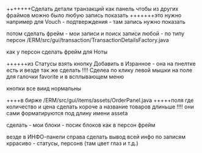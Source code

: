 +++++++Сделать детали транзакций как панель чтобы из других фраймов можно было любую запись показать
+++++++это нужно например для Vouch - подтверждения - там запись нужно показать

потом сделать фрейм - мои записи и поиск записи любой - по типу персон
/ERM/src/gui/transaction/TransactionDetailsFactory.java

как у персон сделать фрейм для Ноты

++++++из Статусы взять кнопку Добавить в Изранное - она на пнелтке есть и везде так же сделать
!!!! Сделеа по клику левой мышки на поле для галочки favorite и в всплывающем меню

кнопки все виид нормальны


++++в бирже  /ERM/src/gui/items/assets/OrderPanel.java
+++++поля где количество и цена сделать короче а название товаров длиньше
!!!! они сами форматируются под длину имени assetа

сделать - мои блоки - посик блоков как в персон фрейм

везде в ИНФО-панели справа сделать вывод всей инфо по записям кррасиво - статусы, персонв (там цвет глаз и т.д.)

